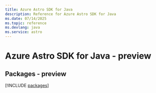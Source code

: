 ```yaml
---
title: Azure Astro SDK for Java
description: Reference for Azure Astro SDK for Java
ms.date: 07/14/2025
ms.topic: reference
ms.devlang: java
ms.service: astro
---
```

# Azure Astro SDK for Java - preview
## Packages - preview
[!INCLUDE [packages](astro-index.md)]